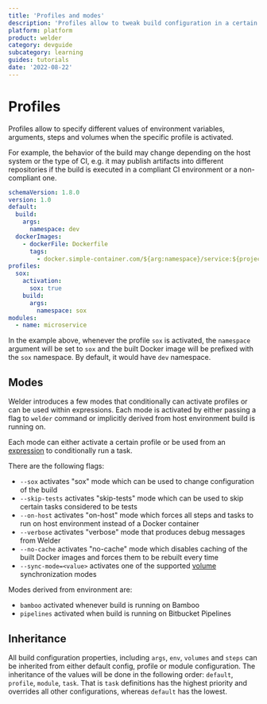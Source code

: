 ```yaml
---
title: 'Profiles and modes'
description: 'Profiles allow to tweak build configuration in a certain way'
platform: platform
product: welder
category: devguide
subcategory: learning
guides: tutorials
date: '2022-08-22'
---
```


# Profiles

Profiles allow to specify different values of environment variables, arguments, steps and volumes when the specific
profile is activated.

For example, the behavior of the build may change depending on the host system or the type of CI, e.g. it may publish
artifacts into different repositories if the build is executed in a compliant CI environment or a non-compliant one.

```yaml
schemaVersion: 1.8.0
version: 1.0
default:
  build:
    args:
      namespace: dev
  dockerImages:
    - dockerFile: Dockerfile
      tags:
        - docker.simple-container.com/${arg:namespace}/service:${project:version}
profiles:
  sox:
    activation:
      sox: true
    build:
      args:
        namespace: sox
modules:
  - name: microservice
```

In the example above, whenever the profile `sox` is activated, the `namespace` argument will be set to `sox` and the
built Docker image will be prefixed with the `sox` namespace. By default, it would have `dev` namespace.

## Modes

Welder introduces a few modes that conditionally can activate profiles or can be used within expressions. Each
mode is activated by either passing a flag to `welder` command or implicitly derived from host environment 
build is running on.

Each mode can either activate a certain profile or be used from an [expression](/howto/expressions) 
to conditionally run a task.

There are the following flags:
* `--sox` activates "sox" mode which can be used to change configuration of the build
* `--skip-tests` activates "skip-tests" mode which can be used to skip certain tasks considered to be tests
* `--on-host` activates "on-host" mode which forces all steps and tasks to run on host environment instead of a Docker container
* `--verbose` activates "verbose" mode that produces debug messages from Welder
* `--no-cache` activates "no-cache" mode which disables caching of the built Docker images and forces them to be rebuilt every time
* `--sync-mode=<value>` activates one of the supported [volume](/howto/volumes) synchronization modes

Modes derived from environment are:
* `bamboo` activated whenever build is running on Bamboo
* `pipelines` activated when build is running on Bitbucket Pipelines

## Inheritance

All build configuration properties, including `args`, `env`, `volumes` and `steps` can be inherited from either default
config, profile or module configuration.
The inheritance of the values will be done in the following order: `default`, `profile`, `module`, `task`. That is 
`task` definitions has the highest priority and overrides all other configurations, whereas `default` has the lowest.
